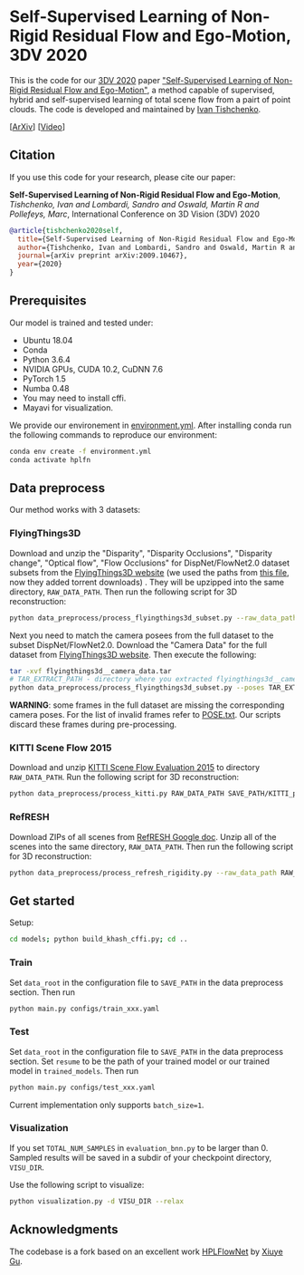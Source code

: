 # Self-Supervised Learning of Non-Rigid Residual Flow and Ego-Motion, 3DV 2020
This is the code for our [3DV 2020](http://www.3dv.org/) paper ["Self-Supervised Learning of Non-Rigid Residual Flow and Ego-Motion"](https://arxiv.org/abs/2009.10467), a method capable of supervised, hybrid and self-supervised learning of total scene flow from a pairt of point clouds. The code is developed and maintained by [Ivan Tishchenko](https://tishchenko.me/).

[[ArXiv](https://arxiv.org/abs/2009.10467)] [[Video](https://slideslive.com/38941127)]

## Citation
If you use this code for your research, please cite our paper:

**Self-Supervised Learning of Non-Rigid Residual Flow and Ego-Motion**,
*Tishchenko, Ivan and Lombardi, Sandro and Oswald, Martin R and Pollefeys, Marc*, International Conference on 3D Vision (3DV) 2020

```bibtex
@article{tishchenko2020self,
  title={Self-Supervised Learning of Non-Rigid Residual Flow and Ego-Motion},
  author={Tishchenko, Ivan and Lombardi, Sandro and Oswald, Martin R and Pollefeys, Marc},
  journal={arXiv preprint arXiv:2009.10467},
  year={2020}
}
```

## Prerequisites
Our model is trained and tested under:
* Ubuntu 18.04
* Conda
* Python 3.6.4
* NVIDIA GPUs, CUDA 10.2, CuDNN 7.6
* PyTorch 1.5
* Numba 0.48
* You may need to install cffi.
* Mayavi for visualization. 

We provide our environement in [environment.yml](https://github.com/ivantishchenko/Self-Supervised_Flow_and_Ego-Motion/blob/master/environment.yml). After installing conda run the following commands to reproduce our environment:
```bash
conda env create -f environment.yml
conda activate hplfn
```

## Data preprocess
Our method works with 3 datasets:

### FlyingThings3D
Download and unzip the "Disparity", "Disparity Occlusions", "Disparity change", "Optical flow", "Flow Occlusions" for DispNet/FlowNet2.0 dataset subsets from the [FlyingThings3D website](https://lmb.informatik.uni-freiburg.de/resources/datasets/SceneFlowDatasets.en.html) (we used the paths from [this file](https://lmb.informatik.uni-freiburg.de/data/FlyingThings3D_subset/FlyingThings3D_subset_all_download_paths.txt), now they added torrent downloads)
. They will be upzipped into the same directory, `RAW_DATA_PATH`. Then run the following script for 3D reconstruction:

```bash
python data_preprocess/process_flyingthings3d_subset.py --raw_data_path RAW_DATA_PATH --save_path SAVE_PATH/FlyingThings3D_subset_processed_35m --only_save_near_pts
```

Next you need to match the camera posees from the full dataset to the subset DispNet/FlowNet2.0. Download the "Camera Data" for the full dataset from [FlyingThings3D website](https://lmb.informatik.uni-freiburg.de/resources/datasets/SceneFlowDatasets.en.html). Then execute the following:
```bash
tar -xvf flyingthings3d__camera_data.tar
# TAR_EXTRACT_PATH - directory where you extracted flyingthings3d__camera_data.tar
python data_preprocess/process_flyingthings3d_subset.py --poses TAR_EXTRACT_PATH --output SAVE_PATH/FlyingThings3D_subset_processed_35m 
```

**WARNING**: some frames in the full dataset are missing the corresponding camera poses. For the list of invalid frames refer to [POSE.txt](https://github.com/ivantishchenko/Self-Supervised_Non-Rigid_Flow_and_Ego-Motion/blob/master/data_preprocess/pose/POSE.txt). Our scripts discard these frames during pre-processing.

### KITTI Scene Flow 2015
Download and unzip [KITTI Scene Flow Evaluation 2015](http://www.cvlibs.net/download.php?file=data_scene_flow.zip) to directory `RAW_DATA_PATH`.
Run the following script for 3D reconstruction:

```bash
python data_preprocess/process_kitti.py RAW_DATA_PATH SAVE_PATH/KITTI_processed_occ_final
```

### RefRESH
Download ZIPs of all scenes from [RefRESH Google doc](https://drive.google.com/drive/folders/1Im1_ehSg4ALzeGctYGzvUv9KhcRlHXu_).
Unzip all of the scenes into the same directory, `RAW_DATA_PATH`. Then run the following script for 3D reconstruction:

```bash
python data_preprocess/process_refresh_rigidity.py --raw_data_path RAW_DATA_PATH --save_path SAVE_PATH/REFRESH_pc --only_save_near_pts
```

## Get started
Setup:
```bash
cd models; python build_khash_cffi.py; cd ..
```

### Train
Set `data_root` in the configuration file to `SAVE_PATH` in the data preprocess section. Then run
```bash
python main.py configs/train_xxx.yaml
```

### Test
Set `data_root` in the configuration file to `SAVE_PATH` in the data preprocess section. Set `resume` to be the path of your trained model or our trained model in `trained_models`. Then run
```bash
python main.py configs/test_xxx.yaml
```

Current implementation only supports `batch_size=1`.

### Visualization
If you set `TOTAL_NUM_SAMPLES` in `evaluation_bnn.py` to be larger than 0. Sampled results will be saved in a subdir of your checkpoint directory, `VISU_DIR`.

Use the following script to visualize:
```bash
python visualization.py -d VISU_DIR --relax
``` 

## Acknowledgments
The codebase is a fork based on an excellent work [HPLFlowNet](https://web.cs.ucdavis.edu/~yjlee/projects/cvpr2019-HPLFlowNet.pdf) by [Xiuye Gu](https://github.com/laoreja).

